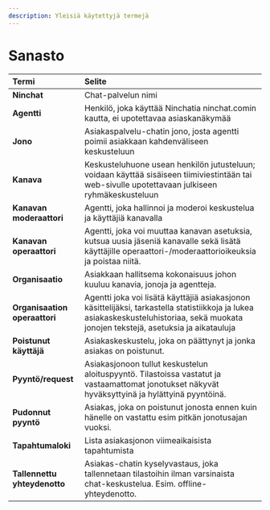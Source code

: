 ```yaml
---
description: Yleisiä käytettyjä termejä
---
```


# Sanasto

| Termi | Selite |
| :--- | :--- |
| **Ninchat** | Chat-palvelun nimi  |
| **Agentti** | Henkilö, joka käyttää Ninchatia ninchat.comin kautta, ei upotettavaa asiaskanäkymää |
| **Jono** | Asiakaspalvelu-chatin jono, josta agentti poimii asiakkaan kahdenväliseen keskusteluun |
| **Kanava** | Keskusteluhuone usean henkilön jutusteluun; voidaan käyttää sisäiseen tiimiviestintään tai web-sivulle upotettavaan julkiseen ryhmäkeskusteluun |
| **Kanavan moderaattori** | Agentti, joka hallinnoi ja moderoi keskustelua ja käyttäjiä kanavalla |
| **Kanavan operaattori** | Agentti, joka voi muuttaa kanavan asetuksia, kutsua uusia jäseniä kanavalle sekä lisätä käyttäjille operaattori-/moderaattorioikeuksia ja poistaa niitä. |
| **Organisaatio** | Asiakkaan hallitsema kokonaisuus johon kuuluu kanavia, jonoja ja agentteja. |
| **Organisaation operaattori** | Agentti joka voi lisätä käyttäjiä asiakasjonon käsittelijäksi, tarkastella statistiikkoja ja lukea asiakaskeskusteluhistoriaa, sekä muokata jonojen tekstejä, asetuksia ja aikatauluja  |
| **Poistunut käyttäjä** | Asiakaskeskustelu, joka on päättynyt ja jonka asiakas on poistunut. |
| **Pyyntö/request** | Asiakasjonoon tullut keskustelun aloituspyyntö. Tilastoissa vastatut ja vastaamattomat jonotukset näkyvät hyväksyttyinä ja hylättyinä pyyntöinä. |
| **Pudonnut pyyntö** | Asiakas, joka on poistunut jonosta ennen kuin hänelle on vastattu esim pitkän jonotusajan vuoksi. |
| **Tapahtumaloki** | Lista asiakasjonon viimeaikaisista tapahtumista  |
| **Tallennettu yhteydenotto** | Asiakas-chatin kyselyvastaus, joka tallennetaan tilastoihin ilman varsinaista chat-keskustelua. Esim. offline-yhteydenotto. |

